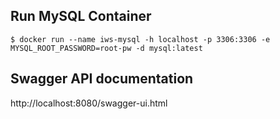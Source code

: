 ## Run MySQL Container
`$ docker run --name iws-mysql -h localhost -p 3306:3306 -e MYSQL_ROOT_PASSWORD=root-pw -d mysql:latest`

## Swagger API documentation
http://localhost:8080/swagger-ui.html